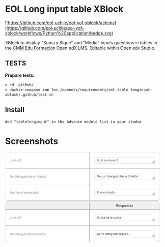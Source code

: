 # EOL Long input table XBlock

![https://github.com/eol-uchile/eol-vof-xblock/actions](https://github.com/eol-uchile/eol-vof-xblock/workflows/Python%20application/badge.svg)

XBlock to display "Suma y Sigue" and "Media" inputs questions in tables in the [CMM Edu Formación](https://cmmeduformacion.uchile.cl) Open edX LMS. Editable within Open edx Studio.

## TESTS
**Prepare tests:**

    > cd .github/
    > docker-compose run lms /openedx/requirements/eol-table-longinput-xblock/.github/test.sh
    
## Install

    Add "tablelonginput" in the Advance module list in your studio

# Screenshots
![Screenshot-example](tablelonginput/examples/example1.png?style=center)
![Screenshot-example2](tablelonginput/examples/example2.png?style=center)
